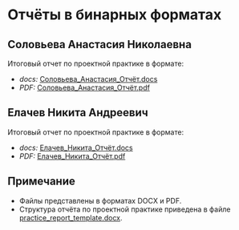 # Отчёты в бинарных форматах

## Соловьева Анастасия Николаевна
Итоговый отчет по проектной практике в формате:
- _docs:_ [Соловьева_Анастасия_Отчёт.docs](/reports/Соловьева_Анастасия_Отчет.docs)
- _PDF:_ [Соловьева_Анастасия_Отчёт.pdf](/reports/Соловьева_Анастасия_Отчет.pdf)

## Елачев Никита Андреевич
Итоговый отчет по проектной практике в формате:
- _docs:_ [Елачев_Никита_Отчёт.docs](/reports/ЕлачевНикита_241-326.docx)
- _PDF:_ [Елачев_Никита_Отчёт.pdf](/reports/Елачев_Никита_Отчёт.pdf)

## Примечание
- Файлы представлены в форматах DOCX и PDF.
- Структура отчёта по проектной практике приведена в файле [practice_report_template.docx](../task/practice_report_template.docx).
